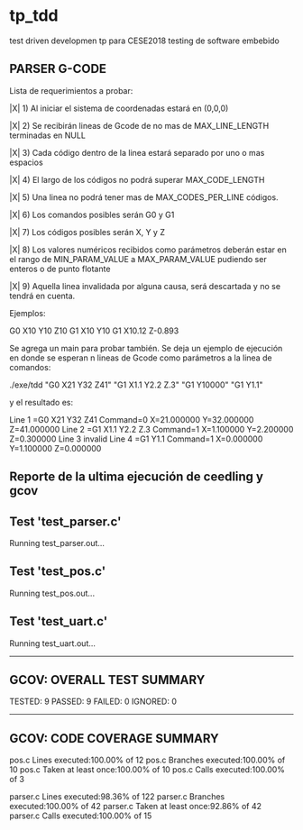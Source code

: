 # tp_tdd
test driven developmen tp para CESE2018 testing de software embebido

PARSER G-CODE
---------------

Lista de requerimientos a probar:

|X| 1) Al iniciar el sistema de coordenadas estará en (0,0,0)

|X| 2) Se recibirán lineas de Gcode de no mas de MAX_LINE_LENGTH terminadas en NULL

|X| 3) Cada código dentro de la linea estará separado por uno o mas espacios

|X| 4) El largo de los códigos no podrá superar MAX_CODE_LENGTH

|X| 5) Una linea no podrá tener mas de MAX_CODES_PER_LINE códigos.

|X| 6) Los comandos posibles serán G0 y G1

|X| 7) Los códigos posibles serán X, Y y Z

|X| 8) Los valores numéricos recibidos como parámetros deberán estar en el rango de MIN_PARAM_VALUE a MAX_PARAM_VALUE pudiendo ser enteros o de punto flotante

|X| 9) Aquella linea invalidada por alguna causa, será descartada y no se tendrá en cuenta.

Ejemplos:

G0 X10 Y10 Z10
G1 X10 Y10
G1 X10.12   Z-0.893


Se agrega un main para probar también. Se deja un ejemplo de ejecución en donde
se esperan n lineas de Gcode como parámetros a la linea de comandos:

./exe/tdd "G0 X21 Y32 Z41" "G1 X1.1 Y2.2 Z.3" "G1 Y10000" "G1 Y1.1"

y el resultado es:

   Line 1 =G0 X21 Y32 Z41
   Command=0 X=21.000000 Y=32.000000 Z=41.000000 
   Line 2 =G1 X1.1 Y2.2 Z.3
   Command=1 X=1.100000 Y=2.200000 Z=0.300000 
   Line 3 invalid 
   Line 4 =G1 Y1.1
   Command=1 X=0.000000 Y=1.100000 Z=0.000000 


Reporte de la ultima ejecución de ceedling y gcov
------------------------------------------------------

Test 'test_parser.c'
--------------------
Running test_parser.out...


Test 'test_pos.c'
-----------------
Running test_pos.out...


Test 'test_uart.c'
------------------
Running test_uart.out...

--------------------------
GCOV: OVERALL TEST SUMMARY
--------------------------
TESTED:  9
PASSED:  9
FAILED:  0
IGNORED: 0


---------------------------
GCOV: CODE COVERAGE SUMMARY
---------------------------
pos.c Lines executed:100.00% of 12
pos.c Branches executed:100.00% of 10
pos.c Taken at least once:100.00% of 10
pos.c Calls executed:100.00% of 3

parser.c Lines executed:98.36% of 122
parser.c Branches executed:100.00% of 42
parser.c Taken at least once:92.86% of 42
parser.c Calls executed:100.00% of 15



